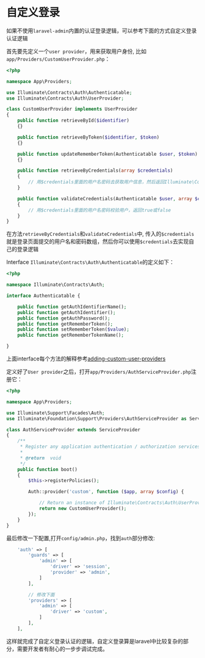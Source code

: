 # 自定义登录

如果不使用`laravel-admin`内置的认证登录逻辑，可以参考下面的方式自定义登录认证逻辑

首先要先定义一个`user provider`，用来获取用户身份, 比如`app/Providers/CustomUserProvider.php`：

```php
<?php

namespace App\Providers;

use Illuminate\Contracts\Auth\Authenticatable;
use Illuminate\Contracts\Auth\UserProvider;

class CustomUserProvider implements UserProvider
{
    public function retrieveById($identifier)
    {}

    public function retrieveByToken($identifier, $token)
    {}

    public function updateRememberToken(Authenticatable $user, $token)
    {}

    public function retrieveByCredentials(array $credentials)
    {
        // 用$credentials里面的用户名密码去获取用户信息，然后返回Illuminate\Contracts\Auth\Authenticatable对象
    }

    public function validateCredentials(Authenticatable $user, array $credentials)
    {
        // 用$credentials里面的用户名密码校验用户，返回true或false
    }
}
```

在方法`retrieveByCredentials`和`validateCredentials`中, 传入的`$credentials`就是登录页面提交的用户名和密码数组，然后你可以使用`$credentials`去实现自己的登录逻辑

Interface `Illuminate\Contracts\Auth\Authenticatable`的定义如下：

```php
<?php

namespace Illuminate\Contracts\Auth;

interface Authenticatable {

    public function getAuthIdentifierName();
    public function getAuthIdentifier();
    public function getAuthPassword();
    public function getRememberToken();
    public function setRememberToken($value);
    public function getRememberTokenName();

}
```

上面interface每个方法的解释参考[adding-custom-user-providers](https://laravel.com/docs/11.x/authentication#adding-custom-user-providers)

定义好了`User provider`之后，打开`app/Providers/AuthServiceProvider.php`注册它：

```php
<?php

namespace App\Providers;

use Illuminate\Support\Facades\Auth;
use Illuminate\Foundation\Support\Providers\AuthServiceProvider as ServiceProvider;

class AuthServiceProvider extends ServiceProvider
{
    /**
     * Register any application authentication / authorization services.
     *
     * @return  void
     */
    public function boot()
    {
        $this->registerPolicies();

        Auth::provider('custom', function ($app, array $config) {

            // Return an instance of Illuminate\Contracts\Auth\UserProvider...
            return new CustomUserProvider();
        });
    }
}
```

最后修改一下配置,打开`config/admin.php`，找到`auth`部分修改:

```php
    'auth' => [
        'guards' => [
            'admin' => [
                'driver' => 'session',
                'provider' => 'admin',
            ]
        ],

        // 修改下面
        'providers' => [
            'admin' => [
                'driver' => 'custom',
            ]
        ],
    ],
```

这样就完成了自定义登录认证的逻辑，自定义登录算是laravel中比较复杂的部分，需要开发者有耐心的一步步调试完成。
